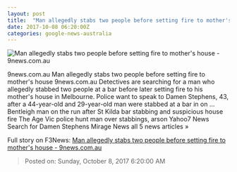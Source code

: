```yaml
---
layout: post
title:  "Man allegedly stabs two people before setting fire to mother's house - 9news.com.au"
date: 2017-10-08 06:20:00Z
categories: google-news-australia
---
```


![Man allegedly stabs two people before setting fire to mother's house - 9news.com.au](http://prod.static9.net.au/_/media/2017/10/08/11/43/pjimage-(15).jpg)

9news.com.au Man allegedly stabs two people before setting fire to mother's house 9news.com.au Detectives are searching for a man who allegedly stabbed two people at a bar before later setting fire to his mother's house in Melbourne. Police want to speak to Damen Stephens, 43, after a 44-year-old and 29-year-old man were stabbed at a bar in on ... Bentleigh man on the run after St Kilda bar stabbing and suspicious house fire The Age Vic police hunt man over stabbings, arson Yahoo7 News Search for Damen Stephens Mirage News all 5 news articles »


Full story on F3News: [Man allegedly stabs two people before setting fire to mother's house - 9news.com.au](http://www.f3nws.com/n/pvzQdG)

> Posted on: Sunday, October 8, 2017 6:20:00 AM
